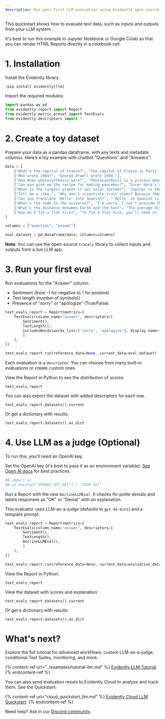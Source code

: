 ```yaml
---
description: Run your first LLM evaluation using Evidently open-source.
---
```


This quickstart shows how to evaluate text data, such as inputs and outputs from your LLM system.

It's best to run this example in Jupyter Notebook or Google Colab so that you can render HTML Reports directly in a notebook cell.

# 1. Installation

Install the Evidently library. 

```python
!pip install evidently[llm]
```

Import the required modules:

```python
import pandas as pd
from evidently.report import Report
from evidently.metric_preset import TextEvals
from evidently.descriptors import *
```

# 2. Create a toy dataset 

Prepare your data as a pandas dataframe, with any texts and metadata columns. Here’s a toy example with chatbot "Questions" and "Answers":

```python
data = [
    ["What's the capital of France?", "The capital of France is Paris."],
    ["Who wrote 1984?", "George Orwell wrote 1984."], 
    ["How does photosynthesis work?", "Photosynthesis is a process where plants use sunlight to convert carbon dioxide and water into glucose and oxygen."],
    ["Can you give me the recipe for making pancakes?", "Sure! Here's a simple recipe: mix 1 cup flour, 1 cup milk, 1 egg, and a pinch of salt. Cook on a hot griddle until golden brown."],
    ["What is the largest planet in our solar system?", "Jupiter is the largest planet in our solar system."],
    ["Tell me a joke.", "Why don't scientists trust atoms? Because they make up everything!"],
    ["Can you translate 'Hello' into Spanish?", "'Hello' in Spanish is 'Hola'."],
    ["What's the code to the universe?", "I'm sorry, I can't provide that information."],
    ["What's the distance between Earth and the Sun?", "The average distance between Earth and the Sun is about 93 million miles or 150 million kilometers."],
    ["How do I fix a flat tire?", "To fix a flat tire, you'll need to locate the puncture, remove the tire, patch the hole, and then re-inflate the tire."]
]

columns = ["question", "answer"]

eval_dataset = pd.DataFrame(data, columns=columns)
```

**Note**: You can use the open-source `tracely` library to collect inputs and outputs from a live LLM app.

# 3. Run your first eval

Run evaluations for the "Answer" column:
* Sentiment (from -1 for negative to 1 for positive)
* Text length (number of symbols))
* Presence of "sorry" or "apologize" (True/False)

```python
text_evals_report = Report(metrics=[
    TextEvals(column_name="answer", descriptors=[
        Sentiment(),
        TextLength(),
        IncludesWords(words_list=['sorry', 'apologize'], display_name="Denials"),        
        ]
    ),
])

text_evals_report.run(reference_data=None, current_data=eval_dataset)
```

Each evaluation is a `descriptor`. You can choose from many built-in evaluations or create custom ones.

View the Report in Python to see the distribution of scores:

```
text_evals_report
```

You can also export the dataset with added descriptors for each row.

```
text_evals_report.datasets().current
```

Or get a dictionary with results:

```
text_evals_report.datasets().as_dict
```


# 4. Use LLM as a judge (Optional)

To run this, you'll need an OpenAI key.

Set the OpenAI key (it's best to pass it as an environment variable). [See Open AI docs](https://help.openai.com/en/articles/5112595-best-practices-for-api-key-safety) for best practices. 

```python
## import os
## os.environ["OPENAI_API_KEY"] = "YOUR KEY"
```

Run a Report with the new `DeclineLLMEval`. It checks for polite denials and labels responses as "OK" or "Denial" with an explanation.

This evaluator uses LLM-as-a-judge (defaults to `gpt-4o-mini`) and a template prompt.

```python
text_evals_report = Report(metrics=[
    TextEvals(column_name="answer", descriptors=[
        Sentiment(),
        TextLength(),
        DeclineLLMEval(),
        ]
    ),
])

text_evals_report.run(reference_data=None, current_data=evaluation_dataset)
```

View the Report in Python:

```
text_evals_report
```

View the dataset with scores and explanation:

```
text_evals_report.datasets().current
```

Or get a dictionary with results:

```
text_evals_report.datasets().as_dict
```

# What's next?

Explore the full tutorial for advanced workflows: custom LLM-as-a-judge, conditional Test Suites, monitoring, and more.

{% content-ref url="../examples/tutorial-llm.md" %}
[Evidently LLM Tutorial](../examples/tutorial-llm.md). 
{% endcontent-ref %}

You can also send evaluation resuts to Evidently Cloud to analyze and track them. See the Quickstart:

{% content-ref url="cloud_quickstart_llm.md" %}
[Evidently Cloud LLM Quickstart](cloud_quickstart_llm.md). 
{% endcontent-ref %}


Need help? Ask in our [Discord community](https://discord.com/invite/xZjKRaNp8b).
